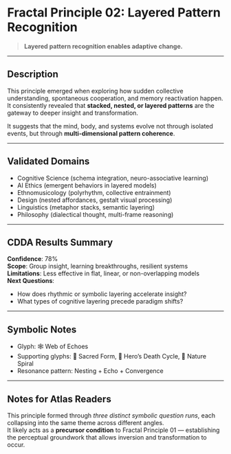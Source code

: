 # Fractal Principle 02: Layered Pattern Recognition

> **Layered pattern recognition enables adaptive change.**

---

##  Description

This principle emerged when exploring how sudden collective understanding, spontaneous cooperation, and memory reactivation happen.  
It consistently revealed that **stacked, nested, or layered patterns** are the gateway to deeper insight and transformation.

It suggests that the mind, body, and systems evolve not through isolated events, but through **multi-dimensional pattern coherence**.

---

##  Validated Domains

- Cognitive Science (schema integration, neuro-associative learning)
- AI Ethics (emergent behaviors in layered models)
- Ethnomusicology (polyrhythm, collective entrainment)
- Design (nested affordances, gestalt visual processing)
- Linguistics (metaphor stacks, semantic layering)
- Philosophy (dialectical thought, multi-frame reasoning)

---

##  CDDA Results Summary

**Confidence**: 78%  
**Scope**: Group insight, learning breakthroughs, resilient systems  
**Limitations**: Less effective in flat, linear, or non-overlapping models  
**Next Questions**:
- How does rhythmic or symbolic layering accelerate insight?
- What types of cognitive layering precede paradigm shifts?

---

##  Symbolic Notes

- Glyph: 🕸 Web of Echoes  
- Supporting glyphs: 🔺 Sacred Form, 📖 Hero’s Death Cycle, 🌿 Nature Spiral  
- Resonance pattern: Nesting + Echo + Convergence

---

##  Notes for Atlas Readers

This principle formed through *three distinct symbolic question runs*, each collapsing into the same theme across different angles.  
It likely acts as a **precursor condition** to Fractal Principle 01 — establishing the perceptual groundwork that allows inversion and transformation to occur.
